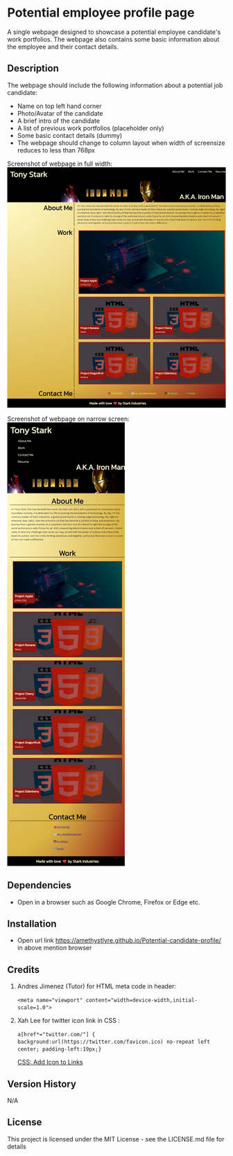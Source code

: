 # Potential employee profile page

A single webpage designed to showcase a potential employee candidate's work portfolios. The webpage also contains some basic information about the employee and their contact details.

## Description

The webpage should include the following information about a potential job candidate:
- Name on top left hand corner
- Photo/Avatar of the candidate
- A brief intro of the candidate
- A list of previous work portfolios (placeholder only)
- Some basic contact details (dummy)
- The webpage should change to column layout when width of screensize reduces to less than 768px

Screenshot of webpage in full width:
![Preview of webpage in full width](assets/images/screenshot_full_width.jpeg)

Screenshot of webpage on narrow screen:
![Preview of webpage on narrow screen](assets/images/screenshot_768px.jpeg)

## Dependencies

* Open in a browser such as Google Chrome, Firefox or Edge etc.

## Installation

* Open url link https://amethystlyre.github.io/Potential-candidate-profile/ in above mention browser

## Credits
1. Andres Jimenez (Tutor) for HTML meta code in header:

    `<meta name="viewport" content="width=device-width,initial-scale=1.0">`

2. Xah Lee for twitter icon link in CSS :

    `a[href*="twitter.com/"] {
    background:url(https://twitter.com/favicon.ico) no-repeat left center;
    padding-left:19px;}`

    [CSS: Add Icon to Links](http://xahlee.info/js/css_add_icon_to_link.html)

## Version History
N/A

## License

This project is licensed under the MIT License - see the LICENSE.md file for details